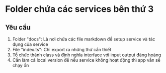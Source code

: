 # Folder chứa các services bên thứ 3

## Yêu cầu

1. Folder "docs": Là nơi chứa các file markdown để setup service và tác dụng của service
2. File "index.ts": Chỉ export ra những thứ cần thiết
3. Tổ chức thành class và định nghĩa interface với input output đàng hoàng
4. Cần làm cả local version để nếu service không hoạt động thì app vẫn sẽ chạy ổn
